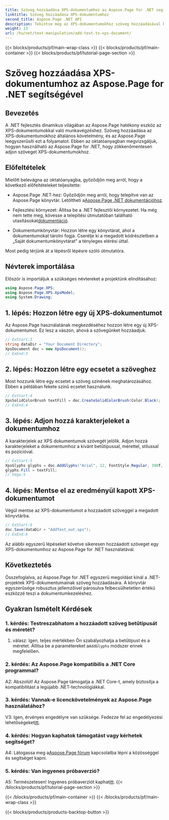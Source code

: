 ```yaml
---
title: Szöveg hozzáadása XPS-dokumentumhoz az Aspose.Page for .NET segítségével
linktitle: Szöveg hozzáadása XPS-dokumentumhoz
second_title: Aspose.Page .NET API
description: Tekintse meg az XPS-dokumentumokhoz szöveg hozzáadásával kapcsolatos lépésenkénti útmutatót az Aspose.Page for .NET használatával. Fokozza .NET-projektjeit könnyedén.
weight: 13
url: /hu/net/text-manipulation/add-text-to-xps-document/
---
```


{{< blocks/products/pf/main-wrap-class >}}
{{< blocks/products/pf/main-container >}}
{{< blocks/products/pf/tutorial-page-section >}}

# Szöveg hozzáadása XPS-dokumentumhoz az Aspose.Page for .NET segítségével

## Bevezetés

A .NET fejlesztés dinamikus világában az Aspose.Page hatékony eszköz az XPS-dokumentumokkal való munkavégzéshez. Szöveg hozzáadása az XPS-dokumentumokhoz általános követelmény, és az Aspose.Page leegyszerűsíti ezt a folyamatot. Ebben az oktatóanyagban megvizsgáljuk, hogyan használható az Aspose.Page for .NET, hogy zökkenőmentesen adjon szöveget XPS-dokumentumokhoz.

## Előfeltételek

Mielőtt belevágna az oktatóanyagba, győződjön meg arról, hogy a következő előfeltételeket teljesítette:

- Aspose.Page .NET-hez: Győződjön meg arról, hogy telepítve van az Aspose.Page könyvtár. Letöltheti a[Aspose.Page .NET dokumentációhoz](https://reference.aspose.com/page/net/).

-  Fejlesztési környezet: Állítsa be a .NET fejlesztői környezetet. Ha még nem tette meg, kövesse a telepítési útmutatóban található utasításokat[dokumentáció](https://reference.aspose.com/page/net/).

- Dokumentumkönyvtár: Hozzon létre egy könyvtárat, ahol a dokumentumokat tárolni fogja. Cserélje ki a megadott kódrészletben a „Saját dokumentumkönyvtárat” a tényleges elérési úttal.

Most pedig térjünk át a lépésről lépésre szóló útmutatóra.

## Névterek importálása

Először is importáljuk a szükséges névtereket a projektünk elindításához:

```csharp
using Aspose.Page.XPS;
using Aspose.Page.XPS.XpsModel;
using System.Drawing;
```

## 1. lépés: Hozzon létre egy új XPS-dokumentumot

Az Aspose.Page használatának megkezdéséhez hozzon létre egy új XPS-dokumentumot. Ez lesz a vászon, ahová a szövegünket hozzáadjuk.

```csharp
// ExStart:3
string dataDir = "Your Document Directory";
XpsDocument doc = new XpsDocument();
// ExEnd:3
```

## 2. lépés: Hozzon létre egy ecsetet a szöveghez

Most hozzunk létre egy ecsetet a szöveg színének meghatározásához. Ebben a példában fekete színű ecsetet használunk.

```csharp
// ExStart:4
XpsSolidColorBrush textFill = doc.CreateSolidColorBrush(Color.Black);
// ExEnd:4
```

## 3. lépés: Adjon hozzá karakterjeleket a dokumentumhoz

A karakterjelek az XPS dokumentumok szövegét jelölik. Adjon hozzá karakterjeleket a dokumentumhoz a kívánt betűtípussal, mérettel, stílussal és pozícióval.

```csharp
// ExStart:5
XpsGlyphs glyphs = doc.AddGlyphs("Arial", 12, FontStyle.Regular, 300f, 450f, "Hello World!");
glyphs.Fill = textFill;
// Vége:5
```

## 4. lépés: Mentse el az eredményül kapott XPS-dokumentumot

Végül mentse az XPS-dokumentumot a hozzáadott szöveggel a megadott könyvtárba.

```csharp
// ExStart:6
doc.Save(dataDir + "AddText_out.xps");
// ExEnd:6
```

Az alábbi egyszerű lépéseket követve sikeresen hozzáadott szöveget egy XPS-dokumentumhoz az Aspose.Page for .NET használatával.

## Következtetés

Összefoglalva, az Aspose.Page for .NET egyszerű megoldást kínál a .NET-projektek XPS-dokumentumainak szöveg hozzáadására. A könyvtár egyszerűsége robusztus jellemzőivel párosulva felbecsülhetetlen értékű eszközzé teszi a dokumentumkezeléshez.

## Gyakran Ismételt Kérdések

### 1. kérdés: Testreszabhatom a hozzáadott szöveg betűtípusát és méretét?

 1. válasz: Igen, teljes mértékben Ön szabályozhatja a betűtípust és a méretet. Állítsa be a paramétereket a`AddGlyphs` módszer ennek megfelelően.

### 2. kérdés: Az Aspose.Page kompatibilis a .NET Core programmal?

A2: Abszolút! Az Aspose.Page támogatja a .NET Core-t, amely biztosítja a kompatibilitást a legújabb .NET-technológiákkal.

### 3. kérdés: Vannak-e licenckövetelmények az Aspose.Page használatához?

 V3: Igen, érvényes engedélyre van szüksége. Fedezze fel az engedélyezési lehetőségeket[itt](https://purchase.aspose.com/buy).

### 4. kérdés: Hogyan kaphatok támogatást vagy kérhetek segítséget?

 A4: Látogassa meg a[Aspose.Page fórum](https://forum.aspose.com/c/page/39) kapcsolatba lépni a közösséggel és segítséget kapni.

### 5. kérdés: Van ingyenes próbaverzió?

 A5: Természetesen! Ingyenes próbaverziót kaphat[itt](https://releases.aspose.com/).
{{< /blocks/products/pf/tutorial-page-section >}}

{{< /blocks/products/pf/main-container >}}
{{< /blocks/products/pf/main-wrap-class >}}

{{< blocks/products/products-backtop-button >}}
